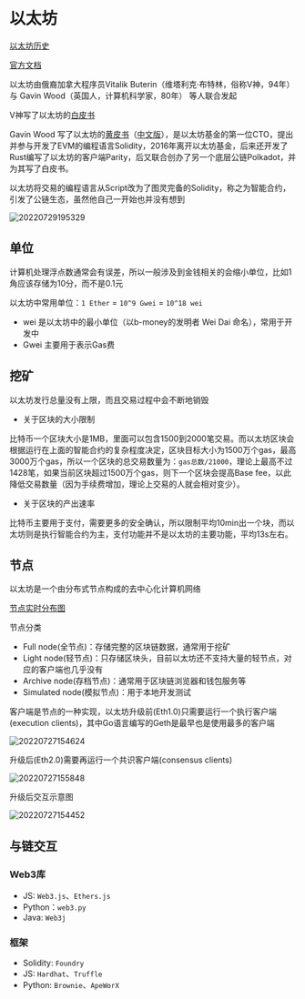 # 以太坊

[以太坊历史](https://ethereum.org/en/history/)

[官方文档](https://ethereum.org/en/developers/docs/intro-to-ethereum/)

以太坊由俄裔加拿大程序员Vitalik Buterin（维塔利克·布特林，俗称V神，94年）与 Gavin Wood（英国人，计算机科学家，80年） 等人联合发起

V神写了以太坊的[白皮书](https://ethereum.org/zh/whitepaper/)

Gavin Wood 写了以太坊的[黄皮书](https://github.com/ethereum/yellowpaper)（[中文版](https://github.com/yuange1024/ethereum_yellowpaper/blob/master/ethereum_yellow_paper_cn.pdf)），是以太坊基金的第一位CTO，提出并参与开发了EVM的编程语言Solidity，2016年离开以太坊基金，后来还开发了Rust编写了以太坊的客户端Parity，后又联合创办了另一个底层公链Polkadot，并为其写了白皮书。

以太坊将交易的编程语言从Script改为了图灵完备的Solidity，称之为智能合约，引发了公链生态，虽然他自己一开始也并没有想到

![20220729195329](http://image.zuoright.com/20220729195329.png)

## 单位

计算机处理浮点数通常会有误差，所以一般涉及到金钱相关的会缩小单位，比如1角应该存储为10分，而不是0.1元

以太坊中常用单位：`1 Ether` = `10^9 Gwei` = `10^18 wei`

- wei 是以太坊中的最小单位（以b-money的发明者 Wei Dai 命名），常用于开发中
- Gwei 主要用于表示Gas费

## 挖矿

以太坊发行总量没有上限，而且交易过程中会不断地销毁

- 关于区块的大小限制

比特币一个区块大小是1MB，里面可以包含1500到2000笔交易。而以太坊区块会根据运行在上面的智能合约的复杂程度决定，区块目标大小为1500万个gas，最高3000万个gas，所以一个区块的总交易数量为：`gas总数/21000`，理论上最高不过1428笔，如果当前区块超过1500万个gas，则下一个区块会提高Base fee，以此降低交易数量（因为手续费增加，理论上交易的人就会相对变少）。

- 关于区块的产出速率

比特币主要用于支付，需要更多的安全确认，所以限制平均10min出一个块，而以太坊则是执行智能合约为主，支付功能并不是以太坊的主要功能，平均13s左右。

## 节点

以太坊是一个由分布式节点构成的去中心化计算机网络

[节点实时分布图](https://etherscan.io/nodetracker)

节点分类

- Full node(全节点)：存储完整的区块链数据，通常用于挖矿
- Light node(轻节点)：只存储区块头，目前以太坊还不支持大量的轻节点，对应的客户端也几乎没有
- Archive node(存档节点)：通常用于区块链浏览器和钱包服务等
- Simulated node(模拟节点)：用于本地开发测试

客户端是节点的一种实现，以太坊升级前(Eth1.0)只需要运行一个执行客户端(execution clients)，其中Go语言编写的Geth是最早也是使用最多的客户端

![20220727154624](http://image.zuoright.com/20220727154624.png)

升级后(Eth2.0)需要再运行一个共识客户端(consensus clients)

![20220727155848](http://image.zuoright.com/20220727155848.png)

升级后交互示意图

![20220727154452](http://image.zuoright.com/20220727154452.png)

## 与链交互

### Web3库

- JS: `Web3.js`、`Ethers.js`
- Python：`web3.py`
- Java: `Web3j`

### 框架

- Solidity: `Foundry`
- JS: `Hardhat`、`Truffle`
- Python: `Brownie`、`ApeWorX`
